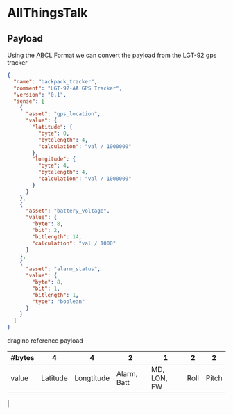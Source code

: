 # AllThingsTalk

## Payload

Using the [ABCL](https://docs.allthingstalk.com/developers/data/custom-payload-conversion/) Format we can convert the payload from the LGT-92 gps tracker

```json
{
  "name": "backpack_tracker",
  "comment": "LGT-92-AA GPS Tracker",
  "version": "0.1",
  "sense": [
    {
      "asset": "gps_location",
      "value": {
        "latitude": {
          "byte": 0,
          "bytelength": 4,
          "calculation": "val / 1000000"
        },
        "longitude": {
          "byte": 4,
          "bytelength": 4,
          "calculation": "val / 1000000"
        }
      }
    },
    {
      "asset": "battery_voltage",
      "value": {
        "byte": 8,
        "bit": 2,
        "bitlength": 14,
        "calculation": "val / 1000"
      }
    },
    {
      "asset": "alarm_status",
      "value": {
        "byte": 8,
        "bit": 1,
        "bitlength": 1,
        "type": "boolean"
      }
    }
  ]
}
```

dragino reference payload

| #bytes | 4        | 4          | 2           | 1           | 2    | 2     |
| ------ | -------- | ---------- | ----------- | ----------- | ---- | ----- |
| value  | Latitude | Longtitude | Alarm, Batt | MD, LON, FW | Roll | Pitch |

|
